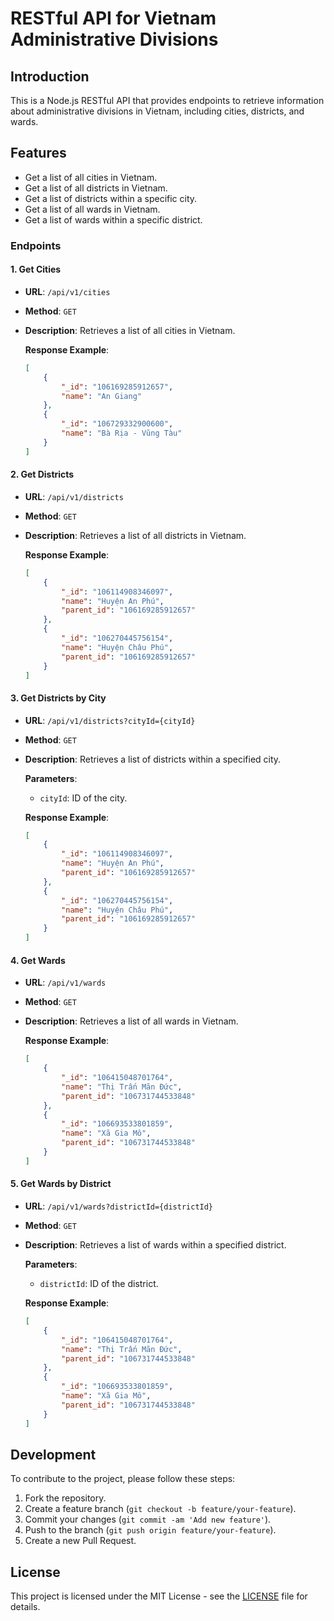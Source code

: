 # RESTful API for Vietnam Administrative Divisions

## Introduction

This is a Node.js RESTful API that provides endpoints to retrieve information about administrative divisions in Vietnam, including cities, districts, and wards.

## Features

-   Get a list of all cities in Vietnam.
-   Get a list of all districts in Vietnam.
-   Get a list of districts within a specific city.
-   Get a list of all wards in Vietnam.
-   Get a list of wards within a specific district.

### Endpoints

#### 1. Get Cities

-   **URL**: `/api/v1/cities`
-   **Method**: `GET`
-   **Description**: Retrieves a list of all cities in Vietnam.

    **Response Example**:

    ```json
    [
        {
            "_id": "106169285912657",
            "name": "An Giang"
        },
        {
            "_id": "106729332900600",
            "name": "Bà Rịa - Vũng Tàu"
        }
    ]
    ```

#### 2. Get Districts

-   **URL**: `/api/v1/districts`
-   **Method**: `GET`
-   **Description**: Retrieves a list of all districts in Vietnam.

    **Response Example**:

    ```json
    [
        {
            "_id": "106114908346097",
            "name": "Huyện An Phú",
            "parent_id": "106169285912657"
        },
        {
            "_id": "106270445756154",
            "name": "Huyện Châu Phú",
            "parent_id": "106169285912657"
        }
    ]
    ```

#### 3. Get Districts by City

-   **URL**: `/api/v1/districts?cityId={cityId}`
-   **Method**: `GET`
-   **Description**: Retrieves a list of districts within a specified city.

    **Parameters**:

    -   `cityId`: ID of the city.

    **Response Example**:

    ```json
    [
        {
            "_id": "106114908346097",
            "name": "Huyện An Phú",
            "parent_id": "106169285912657"
        },
        {
            "_id": "106270445756154",
            "name": "Huyện Châu Phú",
            "parent_id": "106169285912657"
        }
    ]
    ```

#### 4. Get Wards

-   **URL**: `/api/v1/wards`
-   **Method**: `GET`
-   **Description**: Retrieves a list of all wards in Vietnam.

    **Response Example**:

    ```json
    [
        {
            "_id": "106415048701764",
            "name": "Thị Trấn Mãn Đức",
            "parent_id": "106731744533848"
        },
        {
            "_id": "106693533801859",
            "name": "Xã Gia Mô",
            "parent_id": "106731744533848"
        }
    ]
    ```

#### 5. Get Wards by District

-   **URL**: `/api/v1/wards?districtId={districtId}`
-   **Method**: `GET`
-   **Description**: Retrieves a list of wards within a specified district.

    **Parameters**:

    -   `districtId`: ID of the district.

    **Response Example**:

    ```json
    [
        {
            "_id": "106415048701764",
            "name": "Thị Trấn Mãn Đức",
            "parent_id": "106731744533848"
        },
        {
            "_id": "106693533801859",
            "name": "Xã Gia Mô",
            "parent_id": "106731744533848"
        }
    ]
    ```

## Development

To contribute to the project, please follow these steps:

1. Fork the repository.
2. Create a feature branch (`git checkout -b feature/your-feature`).
3. Commit your changes (`git commit -am 'Add new feature'`).
4. Push to the branch (`git push origin feature/your-feature`).
5. Create a new Pull Request.

## License

This project is licensed under the MIT License - see the [LICENSE](LICENSE) file for details.
